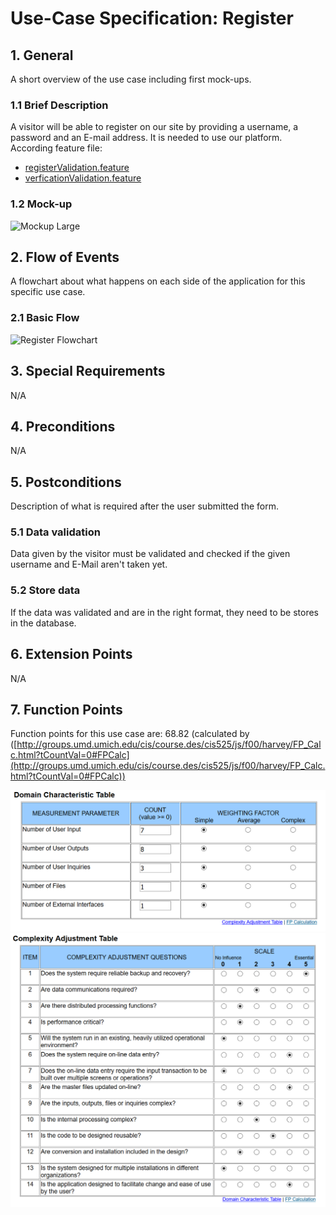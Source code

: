 # Use-Case Specification: Register

## 1. General

A short overview of the use case including first mock-ups.

### 1.1 Brief Description

A visitor will be able to register on our site by providing a username, a password and an
E-mail address. It is needed to use our platform.
According feature file:

  - [registerValidation.feature](https://github.com/phoenixfeder/fc-com/blob/master/frontend/features/registerValidation.feature)
  - [verficationValidation.feature](https://github.com/phoenixfeder/fc-com/blob/master/frontend/features/verificationValidation.feature)

### 1.2 Mock-up

![Mockup Large](https://github.com/phoenixfeder/fc-com/raw/master/UseCases/Register/RegisterMockupLarge.JPG)

## 2. Flow of Events

A flowchart about what happens on each side of the application for this specific use case.

### 2.1 Basic Flow

![Register Flowchart](https://github.com/phoenixfeder/fc-com/raw/master/UseCases/Register/RegisterFlowchart.png)

## 3. Special Requirements

N/A

## 4. Preconditions

N/A

## 5. Postconditions

Description of what is required after the user submitted the form.

### 5.1 Data validation

Data given by the visitor must be validated and checked if the given username and E-Mail aren't taken yet.

### 5.2 Store data

If the data was validated and are in the right format, they need to be stores in the database.

## 6. Extension Points

N/A

## 7. Function Points

Function points for this use case are: 68.82 (calculated by ([http://groups.umd.umich.edu/cis/course.des/cis525/js/f00/harvey/FP_Calc.html?tCountVal=0#FPCalc](http://groups.umd.umich.edu/cis/course.des/cis525/js/f00/harvey/FP_Calc.html?tCountVal=0#FPCalc))

![DCT](dct.png)
![CAT](cat.png)
